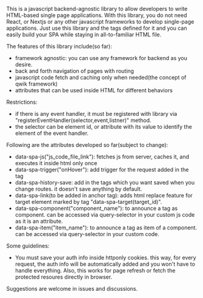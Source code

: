 This is a javascript backend-agnostic library to allow developers to write HTML-based single page applications.
With this library, you do not need React, or Nextjs or any other javascript frameworks to develop single-page applications. Just use this library and the tags defined for it and you can easily build your SPA while staying in all-to-familiar HTML file.

The features of this library include(so far):
- framework agnostic: you can use any framework for backend as you desire.
- back and forth navigation of pages with routing
- javascript code fetch and caching only when needed(the concept of qwik framework)
- attributes that can be used inside HTML for different behaviors

Restrictions:
- if there is any event handler, it must be registered with library via "registerEventHandler(selector,event,listner)" method.
- the selector can be element id, or attribute with its value to identify the element of the event handler. 

Following are the attributes developed so far(subject to change):
- data-spa-js("js_code_file_link"): fetches js from server, caches it, and executes it inside html only once
- data-spa-trigger("onHover"): add trigger for the request added in the tag
- data-spa-history-save: add in the tags which you want saved when you change routes. it doesn't save anything by default.
- data-spa-link(to be added in anchor tag): adds html replace feature for target element marked by tag "data-spa-target(target_id)".
- data-spa-component("component_name"): to announce a tag as component. can be accessed via query-selector in your custom js code as it is an attribute.
- data-spa-item("item_name"): to announce a tag as item of a component. can be accessed via query-selector in your custom code.

Some guidelines:
- You must save your auth info inside httponly cookies. this way, for every request, the auth info will be automatically added and you won't have to handle everything. Also, this works for page refresh or fetch the protected resoures directly in browser.

Suggestions are welcome in issues and discussions.
